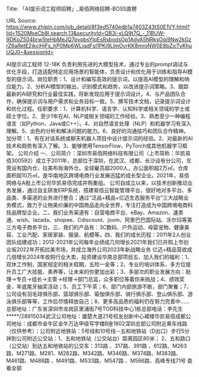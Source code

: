 Title: 「AI提示词工程师招聘」_易佰网络招聘-BOSS直聘

URL Source: https://www.zhipin.com/job_detail/8f3ed5740edb1a7403Z43tS0E1VY.html?lid=1S20MseCb8l.search.13&securityId=QB3i-xLQ9t7Q_-_11BUW-9DKpZ504brw5teHbMeJQ7pypbsYlqEsRsbodsOp1AdvA5NRksOqj9Nw2kGzrZ6aRetE2jkcjHjFs_hP0Mp6WLiqdFsI1PKl9LlmOyrKK8mroNW0E8bZicTvKhuUQJ0~&sessionId=

AI提示词工程师
                            12-18K
负责利用先进的大模型技术，通过专业的prompt调试与优化手段，打造适配特定应用场景的智能体，负责设计和优化用于训练和指导AI模型的提示词。岗位职责：1、设计和编写高效的提示词，以提高AI模型的理解和响应能力。2、分析AI模型的输出，识别模式和趋势，以改进提示词策略。3、跟踪最新的AI研究和行业最佳实践，将新发现应用于提示词设计。4、与产品团队合作，确保提示词与用户需求和业务目标一致。5、撰写技术文档，记录提示词设计和优化过程。任职要求：1、计算机科学、语言学、认知科学或相关领域的学士或硕士学位。2、至少1年在AI、NLP或相关领域的工作经验。3、熟悉至少一种编程语言（如Python、Java或C++）。4、对自然语言处理（NLP）和机器学习有深入理解。5、出色的分析和解决问题的能力。6、良好的沟通技巧和团队合作精神。加分项：1、有在对话系统或聊天机器人项目中设计提示词的经验。2、对最新的AI技术和趋势有深入了解。3、能够使用TensorFlow、PyTorch或其他机器学习框架。
公司介绍
                                        一、公司简介：深圳市易佰网络科技有限公司（上市简称：华凯易佰300592）成立于2011年，总部位于深圳，在武汉、成都、长沙设有分公司，东莞设有国内仓，拉美布局海外仓。全球雇员超2000人，办公面积超2万㎡，仓库面积超10万㎡，是华南地区跨境电商行业发展迅猛的成长型企业。2021年，易佰网络与A股上市公司华凯易佰完成并购重组。     公司自成立以来，以技术创新推动业务发展，通过自主研发ERP系统，搭建易佰云智能管理平台，很好地对多平台、多品类、多渠道的业务进行整合；通过“泛品+精品+亿迈生态服务平台”三大战略业务模式，致力于让物美价廉的中国商品走向全世界，专注打造成为中国跨境电商科技品牌型企业。二、我们业务渠道有：自营电商平台、eBay、Amazon、速卖通、wish、lazada、shopee、Cdiscount、joom、阿里巴巴国际站、沃尔玛等第三方电子商务平台。三、我们的产品有：3C数码、户外运动、母婴宠物、健康美容、工业汽配、家居家装、服装、航模等。四、我们的成长历程：2011年2人创业团队组建成功；2012-2021年公司每年业绩成几何增长2021年我们已并购上市创业坂2022年开拓拉美市场，并成立海外公司2023年新战略业务 亿迈+精品营收成几倍增长2024年收购行业大卖，投资建设华南总部项目五、加入我们的福利：1、双休工作制，国家规定的相关假期，五险一金等；2、专业的培训体系，多方位提升员工广大技能、素养等，让未来的你更加出彩；3、多层次的职业发展方向：助理→专员→组长→主管→经理→部门总监，众多职位等着你来挑战；4、绩效奖金，年底尾牙抽奖活动；5、员工下午茶；6、部门内部旅游不断，部门聚餐；7、公司设有羽毛球俱乐部、篮球俱乐部、瑜伽俱乐部、骑行俱乐部、登山俱乐部、游泳俱乐部等等，工作后尽情释放自己；8、更多高品质的福利仍在努力完善中……总部地址：广东省深圳市龙岗区里浦街7号TOD科技中心1栋总部电话：李先生*****/28915034武汉公司地址：雄楚大道21号校友创新中心裙楼华凯易佰成都公司地址：成都市金牛区金牛万达甲级写字楼B座1802深圳总部公司附近乘车线路（仅供参考）：公司附近地铁站：5号线和10号线--五和地铁站（D出口）步行5分钟到公司附近公交站：1、五和地铁站（公交站台）距离园区80米；                2、五和路口（公交站）到达五和地铁站的公交车：313路 、317路、391路 、612路、M263路、M271路、M281、M282路、M342路、M346路、M374路、M383路、M461路、M488路 、M491路、M533路、M547路 、M566路、高峰专线71号
                                        查看全部